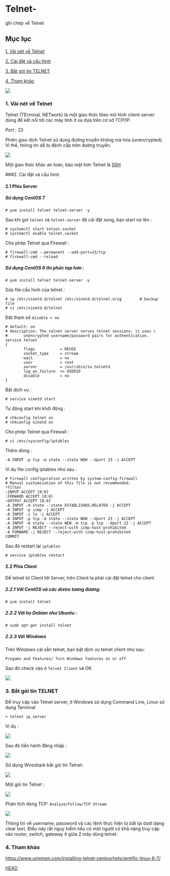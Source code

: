 <a name="#top"></a>
# Telnet-
ghi chép về Telnet 


## Mục lục 

[1. Vài nét về Telnet](#info)

[2. Cài đặt và cấu hình](#install)

[3. Bắt gói tin TELNET](#wireshark)

[4. Tham khảo](#reference)

<img src="http://i.imgur.com/aH6bCMb.gif">


<a name="info"></a>
### 1. Vài nét về Telnet

Telnet (TErminaL NETwork) là một giao thức theo mô hình client-server dùng để kết nối tới các máy tính ở xa dựa trên cơ sở TCP/IP.

Port : 23 

Phiên giao dịch Telnet sử dụng đường truyền không mã hóa (unencrypted). Vì thế, thông tin dễ bị đánh cắp trên đường truyền.

<img src="http://i.imgur.com/SaylC05.png">


Một giao thức khác an toàn, bảo mật hơn Telnet là [SSH](https://github.com/locvx1234/SSH)


<a name="install"></a>
###2. Cài đặt và cấu hình

#### 2.1 Phía Server

##### Sử dụng CentOS 7

	# yum install telnet telnet-server -y
	
Sau khi gói `telnet` và `telnet-server` đã cài đặt xong, bạn start nó lên :

	# systemctl start telnet.socket
	# systemctl enable telnet.socket
	
Cho phép Telnet qua Firewall :

	# firewall-cmd --permanent --add-port=23/tcp
	# firewall-cmd --reload
	
##### Sử dụng CentOS 6 thì phức tạp hơn : 

	# yum install telnet telnet-server -y
	
Sửa file cấu hình của telnet : 
	
	# cp /etc/xinetd.d/telnet /etc/xinetd.d/telnet.orig        # backup file 
	# vi /etc/xinetd.d/telnet

Đặt tham số `disable = no`


	# default: on
	# description: The telnet server serves telnet sessions; it uses \
	#       unencrypted username/password pairs for authentication.
	service telnet
	{
			flags           = REUSE
			socket_type     = stream
			wait            = no
			user            = root
			server          = /usr/sbin/in.telnetd
			log_on_failure  += USERID
			disable         = no
	}

Bật dịch vụ :

	# service xinetd start
	
Tự động start khi khởi động : 

	# chkconfig telnet on
	# chkconfig xinetd on

Cho phép Telnet qua Firewall :

	# vi /etc/sysconfig/iptables

Thêm dòng : 
	
	-A INPUT -p tcp -m state --state NEW --dport 23 -j ACCEPT
	
Ví dụ file config iptables như sau : 

	# Firewall configuration written by system-config-firewall
	# Manual customization of this file is not recommended.
	*filter
	:INPUT ACCEPT [0:0]
	:FORWARD ACCEPT [0:0]
	:OUTPUT ACCEPT [0:0]
	-A INPUT -m state --state ESTABLISHED,RELATED -j ACCEPT
	-A INPUT -p icmp -j ACCEPT
	-A INPUT -i lo -j ACCEPT
	-A INPUT -p tcp -m state --state NEW --dport 23 -j ACCEPT
	-A INPUT -m state --state NEW -m tcp -p tcp --dport 22 -j ACCEPT
	-A INPUT -j REJECT --reject-with icmp-host-prohibited
	-A FORWARD -j REJECT --reject-with icmp-host-prohibited
	COMMIT

Sau đó restart lại `iptables`

	# service iptables restart
	
#### 2.2 Phía Client 

Để telnet từ Client tới Server, trên Client ta phải cài đặt telnet cho client.

##### 2.2.1 Với CentOS và các distro tương đương: 

	# yum install telnet
	
##### 2.2.2 Với họ Debian như Ubuntu : 

	# sudo apt-get install telnet
	
##### 2.2.3 Với Windows 

Trên Windows cài sẵn telnet, bạn bật dịch vụ telnet client như sau: 

`Progams and Features/ Turn Windows features on or off`

Sau đó check vào ô `Telnet Client` và OK

<img src="http://i.imgur.com/j9Quzdl.png">




<a name="wireshark"></a>
### 3. Bắt gói tin TELNET

Để truy cập vào Telnet server, ở Windows sử dụng Command Line, Linux sử dụng Terminal

	> telnet ip_server
	
Ví dụ : 

<img src="http://i.imgur.com/m5B5ep0.png">

Sau đó tiến hành đăng nhập : 

<img src="http://i.imgur.com/wgPfswS.png">

	
Sử dụng Wireshark bắt gói tin Telnet: 

<img src="http://i.imgur.com/0SIXHQI.png">

Một gói tin Telnet : 

<img src="http://i.imgur.com/crpmAKk.png">

Phân tích dòng TCP: `Analyze/Follow/TCP Stream`

<img src="http://i.imgur.com/ZWHqipm.png">

Thông tin về username, password và các lệnh thực hiện bị bắt lại dưới dạng clear text. Điều này rất nguy hiểm nếu có một người có khả năng truy cập vào router, switch, gateway ở giữa 2 máy dùng telnet.


<a name="reference"></a>
### 4. Tham khảo 

https://www.unixmen.com/installing-telnet-centosrhelscientific-linux-6-7/


[HEAD](top)